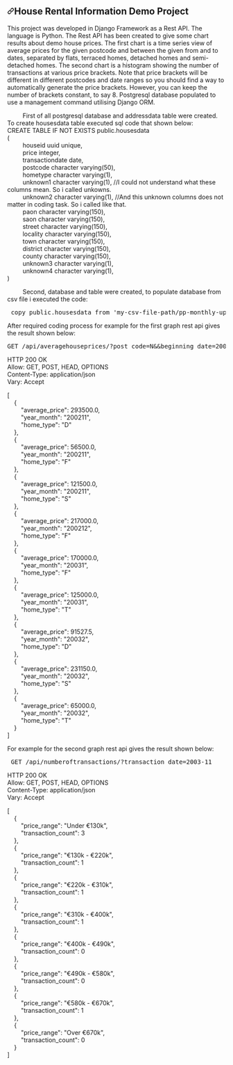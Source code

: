 <h2><a id="user-content-hi-there-" class="anchor" aria-hidden="true" href="#hi-there-"><svg class="octicon octicon-link" viewBox="0 0 16 16" version="1.1" width="16" height="16" aria-hidden="true"><path fill-rule="evenodd" d="M7.775 3.275a.75.75 0 001.06 1.06l1.25-1.25a2 2 0 112.83 2.83l-2.5 2.5a2 2 0 01-2.83 0 .75.75 0 00-1.06 1.06 3.5 3.5 0 004.95 0l2.5-2.5a3.5 3.5 0 00-4.95-4.95l-1.25 1.25zm-4.69 9.64a2 2 0 010-2.83l2.5-2.5a2 2 0 012.83 0 .75.75 0 001.06-1.06 3.5 3.5 0 00-4.95 0l-2.5 2.5a3.5 3.5 0 004.95 4.95l1.25-1.25a.75.75 0 00-1.06-1.06l-1.25 1.25a2 2 0 01-2.83 0z"></path></svg></a>House Rental Information Demo Project</h2>
        <p>
    This project was developed in Django Framework as a Rest API. The language is Python. The Rest API has been created to give some chart results about demo house prices. The first chart is a time series view of average prices for the given postcode and between the given from and to dates, separated by flats, terraced homes, detached homes and semi-detached homes. The second chart is a histogram showing the number of transactions at various price brackets. Note that price brackets will be different in different postcodes and date ranges so you should find a way to automatically generate the price brackets. However, you can keep the number of brackets constant, to say 8. Postgresql database populated to use a management command utilising Django ORM.
    </p>

<p>

<span>&nbsp;&nbsp;&nbsp;&nbsp;&nbsp;&nbsp;&nbsp;&nbsp; First of all postgresql database and addressdata table were created. To create housesdata table executed sql code that shown below: </span> </br>
CREATE TABLE IF NOT EXISTS public.housesdata </br>
( </br>
&nbsp;&nbsp;&nbsp;&nbsp;&nbsp;&nbsp;&nbsp;&nbsp;  houseid uuid unique,     </br>
&nbsp;&nbsp;&nbsp;&nbsp;&nbsp;&nbsp;&nbsp;&nbsp;  price integer,     </br>
&nbsp;&nbsp;&nbsp;&nbsp;&nbsp;&nbsp;&nbsp;&nbsp;  transactiondate date,     </br>
&nbsp;&nbsp;&nbsp;&nbsp;&nbsp;&nbsp;&nbsp;&nbsp;  postcode character varying(50),   </br>
&nbsp;&nbsp;&nbsp;&nbsp;&nbsp;&nbsp;&nbsp;&nbsp;  hometype character varying(1),    
&nbsp;&nbsp;&nbsp;&nbsp;&nbsp;&nbsp;&nbsp;&nbsp;  unknown1 character varying(1), //I could not understand what these columns mean. So i called unkowns.     </br>
&nbsp;&nbsp;&nbsp;&nbsp;&nbsp;&nbsp;&nbsp;&nbsp;  unknown2 character varying(1), //And this unknown columns does not matter in coding task. So i called like that.  </br> 
&nbsp;&nbsp;&nbsp;&nbsp;&nbsp;&nbsp;&nbsp;&nbsp;  paon character varying(150),   </br>
&nbsp;&nbsp;&nbsp;&nbsp;&nbsp;&nbsp;&nbsp;&nbsp;  saon character varying(150),     </br>
&nbsp;&nbsp;&nbsp;&nbsp;&nbsp;&nbsp;&nbsp;&nbsp;  street character varying(150),    </br>
&nbsp;&nbsp;&nbsp;&nbsp;&nbsp;&nbsp;&nbsp;&nbsp;  locality character varying(150),     </br>
&nbsp;&nbsp;&nbsp;&nbsp;&nbsp;&nbsp;&nbsp;&nbsp;  town character varying(150),     </br>
&nbsp;&nbsp;&nbsp;&nbsp;&nbsp;&nbsp;&nbsp;&nbsp;  district character varying(150),    </br>
&nbsp;&nbsp;&nbsp;&nbsp;&nbsp;&nbsp;&nbsp;&nbsp;  county character varying(150),   </br>
&nbsp;&nbsp;&nbsp;&nbsp;&nbsp;&nbsp;&nbsp;&nbsp;  unknown3 character varying(1),  </br>
&nbsp;&nbsp;&nbsp;&nbsp;&nbsp;&nbsp;&nbsp;&nbsp;  unknown4 character varying(1),   </br>
) </br>
	</p>

<span>&nbsp;&nbsp;&nbsp;&nbsp;&nbsp;&nbsp;&nbsp;&nbsp; Second, database and table were created, to populate database from csv file i executed the code: </span>

<pre> copy public.housesdata from 'my-csv-file-path/pp-monthly-update-new-version.csv' DELIMITER ',' csv HEADER; </pre>

After required coding process for example for the first graph rest api gives the result shown below:

<pre>GET /api/averagehouseprices/?post_code=N&&beginning_date=2002-11&&end_date=2003-3 </pre>

HTTP 200 OK </br>
Allow: GET, POST, HEAD, OPTIONS </br>
Content-Type: application/json </br>
Vary: Accept </br>

[</br>
&nbsp;&nbsp;&nbsp;&nbsp;{</br>
        &nbsp;&nbsp;&nbsp;&nbsp;&nbsp;&nbsp;&nbsp;&nbsp;"average_price": 293500.0,</br>
        &nbsp;&nbsp;&nbsp;&nbsp;&nbsp;&nbsp;&nbsp;&nbsp;"year_month": "200211",</br>
        &nbsp;&nbsp;&nbsp;&nbsp;&nbsp;&nbsp;&nbsp;&nbsp;"home_type": "D"</br>
    &nbsp;&nbsp;&nbsp;&nbsp;},</br>
    &nbsp;&nbsp;&nbsp;&nbsp;{</br>
        &nbsp;&nbsp;&nbsp;&nbsp;&nbsp;&nbsp;&nbsp;&nbsp;"average_price": 56500.0,</br>
        &nbsp;&nbsp;&nbsp;&nbsp;&nbsp;&nbsp;&nbsp;&nbsp;"year_month": "200211",</br>
        &nbsp;&nbsp;&nbsp;&nbsp;&nbsp;&nbsp;&nbsp;&nbsp;"home_type": "F"</br>
    &nbsp;&nbsp;&nbsp;&nbsp;},</br>
    &nbsp;&nbsp;&nbsp;&nbsp;{</br>
        &nbsp;&nbsp;&nbsp;&nbsp;&nbsp;&nbsp;&nbsp;&nbsp;"average_price": 121500.0,</br>
        &nbsp;&nbsp;&nbsp;&nbsp;&nbsp;&nbsp;&nbsp;&nbsp;"year_month": "200211",</br>
        &nbsp;&nbsp;&nbsp;&nbsp;&nbsp;&nbsp;&nbsp;&nbsp;"home_type": "S"</br>
    &nbsp;&nbsp;&nbsp;&nbsp;},</br>
    &nbsp;&nbsp;&nbsp;&nbsp;{</br>
        &nbsp;&nbsp;&nbsp;&nbsp;&nbsp;&nbsp;&nbsp;&nbsp;"average_price": 217000.0,</br>
        &nbsp;&nbsp;&nbsp;&nbsp;&nbsp;&nbsp;&nbsp;&nbsp;"year_month": "200212",</br>
        &nbsp;&nbsp;&nbsp;&nbsp;&nbsp;&nbsp;&nbsp;&nbsp;"home_type": "F"</br>
    &nbsp;&nbsp;&nbsp;&nbsp;},</br>
    &nbsp;&nbsp;&nbsp;&nbsp;{</br>
        &nbsp;&nbsp;&nbsp;&nbsp;&nbsp;&nbsp;&nbsp;&nbsp;"average_price": 170000.0,</br>
        &nbsp;&nbsp;&nbsp;&nbsp;&nbsp;&nbsp;&nbsp;&nbsp;"year_month": "20031",</br>
        &nbsp;&nbsp;&nbsp;&nbsp;&nbsp;&nbsp;&nbsp;&nbsp;"home_type": "F"</br>
    &nbsp;&nbsp;&nbsp;&nbsp;},</br>
    &nbsp;&nbsp;&nbsp;&nbsp;{</br>
        &nbsp;&nbsp;&nbsp;&nbsp;&nbsp;&nbsp;&nbsp;&nbsp;"average_price": 125000.0,</br>
        &nbsp;&nbsp;&nbsp;&nbsp;&nbsp;&nbsp;&nbsp;&nbsp;"year_month": "20031",</br>
        &nbsp;&nbsp;&nbsp;&nbsp;&nbsp;&nbsp;&nbsp;&nbsp;"home_type": "T"</br>
    &nbsp;&nbsp;&nbsp;&nbsp;},</br>
    &nbsp;&nbsp;&nbsp;&nbsp;{</br>
        &nbsp;&nbsp;&nbsp;&nbsp;&nbsp;&nbsp;&nbsp;&nbsp;"average_price": 91527.5,</br>
        &nbsp;&nbsp;&nbsp;&nbsp;&nbsp;&nbsp;&nbsp;&nbsp;"year_month": "20032",</br>
        &nbsp;&nbsp;&nbsp;&nbsp;&nbsp;&nbsp;&nbsp;&nbsp;"home_type": "D"</br>
    &nbsp;&nbsp;&nbsp;&nbsp;},</br>
    &nbsp;&nbsp;&nbsp;&nbsp;{</br>
        &nbsp;&nbsp;&nbsp;&nbsp;&nbsp;&nbsp;&nbsp;&nbsp;"average_price": 231150.0,</br>
        &nbsp;&nbsp;&nbsp;&nbsp;&nbsp;&nbsp;&nbsp;&nbsp;"year_month": "20032",</br>
        &nbsp;&nbsp;&nbsp;&nbsp;&nbsp;&nbsp;&nbsp;&nbsp;"home_type": "S"</br>
    &nbsp;&nbsp;&nbsp;&nbsp;},</br>
    &nbsp;&nbsp;&nbsp;&nbsp;{</br>
        &nbsp;&nbsp;&nbsp;&nbsp;&nbsp;&nbsp;&nbsp;&nbsp;"average_price": 65000.0,</br>
        &nbsp;&nbsp;&nbsp;&nbsp;&nbsp;&nbsp;&nbsp;&nbsp;"year_month": "20032",</br>
        &nbsp;&nbsp;&nbsp;&nbsp;&nbsp;&nbsp;&nbsp;&nbsp;"home_type": "T"</br>
    &nbsp;&nbsp;&nbsp;&nbsp;}</br>
]</br>


For example for the second graph rest api gives the result shown below:

<pre> GET /api/numberoftransactions/?transaction_date=2003-11 </pre>

HTTP 200 OK</br>
Allow: GET, POST, HEAD, OPTIONS</br>
Content-Type: application/json</br>
Vary: Accept</br>

[</br>
    &nbsp;&nbsp;&nbsp;&nbsp;{</br>
        &nbsp;&nbsp;&nbsp;&nbsp;&nbsp;&nbsp;&nbsp;&nbsp;"price_range": "Under €130k",</br>
        &nbsp;&nbsp;&nbsp;&nbsp;&nbsp;&nbsp;&nbsp;&nbsp;"transaction_count": 3</br>
    &nbsp;&nbsp;&nbsp;&nbsp;},</br>
    &nbsp;&nbsp;&nbsp;&nbsp;{</br>
        &nbsp;&nbsp;&nbsp;&nbsp;&nbsp;&nbsp;&nbsp;&nbsp;"price_range": "€130k - €220k",</br>
        &nbsp;&nbsp;&nbsp;&nbsp;&nbsp;&nbsp;&nbsp;&nbsp;"transaction_count": 1</br>
    &nbsp;&nbsp;&nbsp;&nbsp;},</br>
    &nbsp;&nbsp;&nbsp;&nbsp;{</br>
        &nbsp;&nbsp;&nbsp;&nbsp;&nbsp;&nbsp;&nbsp;&nbsp;"price_range": "€220k - €310k",</br>
        &nbsp;&nbsp;&nbsp;&nbsp;&nbsp;&nbsp;&nbsp;&nbsp;"transaction_count": 1</br>
    &nbsp;&nbsp;&nbsp;&nbsp;},</br>
    &nbsp;&nbsp;&nbsp;&nbsp;{</br>
        &nbsp;&nbsp;&nbsp;&nbsp;&nbsp;&nbsp;&nbsp;&nbsp;"price_range": "€310k - €400k",</br>
        &nbsp;&nbsp;&nbsp;&nbsp;&nbsp;&nbsp;&nbsp;&nbsp;"transaction_count": 1</br>
    &nbsp;&nbsp;&nbsp;&nbsp;},</br>
    &nbsp;&nbsp;&nbsp;&nbsp;{</br>
        &nbsp;&nbsp;&nbsp;&nbsp;&nbsp;&nbsp;&nbsp;&nbsp;"price_range": "€400k - €490k",</br>
        &nbsp;&nbsp;&nbsp;&nbsp;&nbsp;&nbsp;&nbsp;&nbsp;"transaction_count": 0</br>
    &nbsp;&nbsp;&nbsp;&nbsp;},</br>
    &nbsp;&nbsp;&nbsp;&nbsp;{</br>
        &nbsp;&nbsp;&nbsp;&nbsp;&nbsp;&nbsp;&nbsp;&nbsp;"price_range": "€490k - €580k",</br>
        &nbsp;&nbsp;&nbsp;&nbsp;&nbsp;&nbsp;&nbsp;&nbsp;"transaction_count": 0</br>
    &nbsp;&nbsp;&nbsp;&nbsp;},</br>
    &nbsp;&nbsp;&nbsp;&nbsp;{</br>
        &nbsp;&nbsp;&nbsp;&nbsp;&nbsp;&nbsp;&nbsp;&nbsp;"price_range": "€580k - €670k",</br>
        &nbsp;&nbsp;&nbsp;&nbsp;&nbsp;&nbsp;&nbsp;&nbsp;"transaction_count": 1</br>
    &nbsp;&nbsp;&nbsp;&nbsp;},</br>
    &nbsp;&nbsp;&nbsp;&nbsp;{</br>
        &nbsp;&nbsp;&nbsp;&nbsp;&nbsp;&nbsp;&nbsp;&nbsp;"price_range": "Over €670k",</br>
        &nbsp;&nbsp;&nbsp;&nbsp;&nbsp;&nbsp;&nbsp;&nbsp;"transaction_count": 0</br>
    &nbsp;&nbsp;&nbsp;&nbsp;}</br>
]</br>



